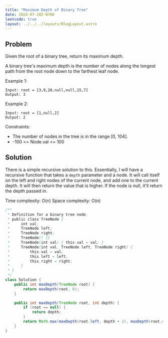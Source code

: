 ```yaml
---
title: "Maximum Depth of Binary Tree"
date: 2024-07-18Z-0700
leetcode: true
layout: ../../../layouts/BlogLayout.astro
---
```


## Problem

Given the root of a binary tree, return its maximum depth.

A binary tree's maximum depth is the number of nodes along the longest path from the root node down to the farthest leaf node.

Example 1:

```text
Input: root = [3,9,20,null,null,15,7]
Output: 3
```

Example 2:

```text
Input: root = [1,null,2]
Output: 2
```

Constraints:

- The number of nodes in the tree is in the range [0, 104].
- -100 <= Node.val <= 100

## Solution

There is a simple recursive solution to this. Essentially, I will have a recursive function that takes a `depth` parameter and a node. It will call itself on the left and right nodes of the current node, and add one to the current depth. It will then return the value that is higher. If the node is null, it'll return the depth passed in.

Time complexity: O(n)
Space complexity: O(n)

```java
/**
 * Definition for a binary tree node.
 * public class TreeNode {
 *     int val;
 *     TreeNode left;
 *     TreeNode right;
 *     TreeNode() {}
 *     TreeNode(int val) { this.val = val; }
 *     TreeNode(int val, TreeNode left, TreeNode right) {
 *         this.val = val;
 *         this.left = left;
 *         this.right = right;
 *     }
 * }
 */
class Solution {
    public int maxDepth(TreeNode root) {
        return maxDepth(root, 0);
    }

    public int maxDepth(TreeNode root, int depth) {
        if (root == null) {
            return depth;
        }
        return Math.max(maxDepth(root.left, depth + 1), maxDepth(root.right, depth + 1));
    }
}
```
